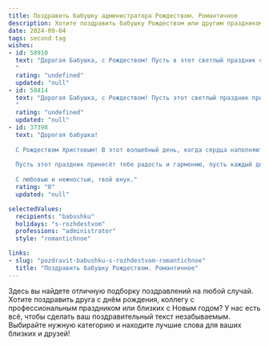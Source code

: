 ```yaml
---
title: Поздравить бабушку администратора Рождеством. Романтичное
description: Хотите поздравить бабушку Рождеством или другим праздником? Наш ИИ создаст незабываемое поздравление, а вы обязательно выделитесь среди других.  
date: 2024-09-04
tags: second tag
wishes:
- id: 58910
  text: "Дорогая Бабушка, с Рождеством! Пусть в этот светлый праздник сердце ваше наполнится теплом и любовью, а дом – радостью и благословением. Пусть волшебство этого дня подарит вам незабываемые моменты и исполнит все ваши желания. С любовью и уважением, ваш администратор.
  "
  rating: "undefined"
  updated: "null"
- id: 58414
  text: "Дорогая Бабушка, с Рождеством! Пусть этот светлый праздник принесет в Вашу жизнь тепло, уют и волшебство. Желаю Вам крепкого здоровья, безграничного счастья и исполнения всех самых заветных желаний. Пусть каждый день будет наполнен радостью, а душа - покоем.
  "
  rating: "undefined"
  updated: "null"
- id: 37398
  text: "Дорогая бабушка!
  
  С Рождеством Христовым! В этот волшебный день, когда сердца наполняются светом и надеждой, хочу пожелать тебе, чтобы каждый миг был озарён любовью и теплом. Ты — как утренний свет, который согревает наш дом и сердца всех, кто тебя окружает.
  
  Пусть этот праздник принесёт тебе радость и гармонию, пусть каждый день будет наполнен счастливыми моментами, а твоя доброта и забота продолжают вдохновлять нас. Ты — настоящий администратор нашей семьи, и твоё умение создавать уют и атмосферу любви делает наш мир ярче.
  
  С любовью и нежностью, твой внук."
  rating: "0"
  updated: "null"

selectedValues:
  recipients: "babushku"
  holidays: "s-rozhdestvom"
  professions: "administrator"
  style: "romantichnoe"

links:
- slug: "pozdravit-babushku-s-rozhdestvom-romantichnoe"
  title: "Поздравить бабушку Рождеством. Романтичное"
---
```


Здесь вы найдете отличную подборку поздравлений на любой случай. 
Хотите поздравить друга с днём рождения, коллегу с профессиональным праздником или близких с Новым годом? У нас есть всё, чтобы сделать ваш поздравительный текст незабываемым. Выбирайте нужную категорию и находите лучшие слова для ваших близких и друзей!

